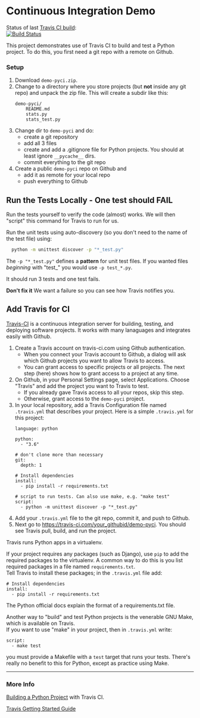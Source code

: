 Continuous Integration Demo
============================

Status of last [Travis CI build](https://travis-ci.com/jbrucker/demo-pyci):  
[![Build Status](https://travis-ci.com/jbrucker/demo-pyci.svg?branch=master)](https://travis-ci.com/jbrucker/demo-pyci)

This project demonstrates use of Travis CI to build and test a Python project.  To do this, you first need a git repo with a remote on Github.

### Setup

1. Download `demo-pyci.zip`.
2. Change to a directory where you store projects (but **not** inside any git repo) and unpack the zip file.  This will create a subdir like this:
    ```
    demo-pyci/
        README.md
        stats.py
        stats_test.py
    ```
3. Change dir to `demo-pyci` and do:
   - create a git repository
   - add all 3 files
   - create and add a .gitignore file for Python projects.  You should at least ignore `__pycache__` dirs.
   - commit everything to the git repo
4. Create a public `demo-pyci` repo on Github and
   - add it as remote for your local repo
   - push everything to Github

## Run the Tests Locally - One test should FAIL

Run the tests yourself to verify the code (almost) works.
We will then "script" this command for Travis to run for us.

Run the unit tests using auto-discovery (so you don't
need to the name of the test file) using:
```bash
  python -m unittest discover -p "*_test.py"
```
The `-p "*_test.py"` defines a **pattern** for unit test files.
If you wanted files *beginning* with "test_" you would use
`-p test_*.py`.

It should run 3 tests and one test fails.

**Don't fix it**  We want a failure so you can see how Travis notifies you.

## Add Travis for CI

[Travis-CI](https://travis-ci.com) is a continuous integration server for building, testing, and deploying software projects.  It works with many lanaguages and integrates easily with Github.

1. Create a Travis account on travis-ci.com using Github authentication.
   - When you connect your Travis account to Github, a dialog will ask which Github projects you want to allow Travis to access.
   - You can grant access to specific projects or all projects. The next step (here) shows how to grant access to a project at any time.
2. On Github, in your Personal Settings page, select Applications. Choose "Travis" and add the project you want to Travis to test.  
    - If you already gave Travis access to all your repos, skip this step.
    - Otherwise, grant access to the `demo-pyci` project.
3. In your local repository, add a Travis Configuration file named `.travis.yml` that describes your project.  Here is a simple `.travis.yml` for this project:
    ```
    language: python
    
    python:
      - "3.6"
    
    # don't clone more than necessary
    git:
      depth: 1
    
    # Install dependencies
    install:
      - pip install -r requirements.txt
    
    # script to run tests. Can also use make, e.g. "make test"
    script: 
      - python -m unittest discover -p "*_test.py"
    ```
4. Add your `.travis.yml` file to the git repo, commit it, and push to Github.
5. Next go to https://travis-ci.com/your_githubid/demo-pyci.  You should see Travis pull, build, and run the project.

Travis runs Python apps in a virtualenv. 

If your project requires any packages (such as Django),
use `pip` to add the required packages to the virtualenv.
A common way to do this is you list required packages 
in a file named `requirements.txt`.  
Tell Travis to install these packages; in the `.travis.yml` file add:
```shell
# Install dependencies
install:
  - pip install -r requirements.txt
```

The Python official docs explain the format of a requirements.txt file.



Another way to "build" and test Python projects is the
venerable GNU Make, which is available on Travis.  
If you want to use "make" in your project, then in `.travis.yml` write:
```
script:
  - make test
```
you must provide a Makefile with a `test` target that runs your tests.
There's really no benefit to this for Python, except as practice using Make.




------
### More Info

[Building a Python Project](https://docs.travis-ci.com/user/languages/python/) with Travis CI. 

[Travis Getting Started Guide](https://docs.travis-ci.com/user/getting-started/)


